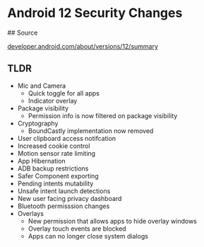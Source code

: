 # Android 12 Security Changes

## Source

[developer.android.com/about/versions/12/summary](https://developer.android.com/about/versions/12/summary)

## TLDR

- Mic and Camera 
  - Quick toggle for all apps
  - Indicator overlay
- Package visibility
  - Permission info is now filtered on package visibility
- Cryptography 
  - BoundCastly implementation now removed
- User clipboard access notifcation
- Increased cookie control
- Motion sensor rate limiting
- App Hibernation
- ADB backup restrictions
- Safer Component exporting
- Pending intents mutability
- Unsafe intent launch detections
- New user facing privacy dashboard
- Bluetooth permisssion changes
- Overlays
  - New permission that allows apps to hide overlay windows
  - Overlay touch events are blocked
  - Apps can no longer close system dialogs
